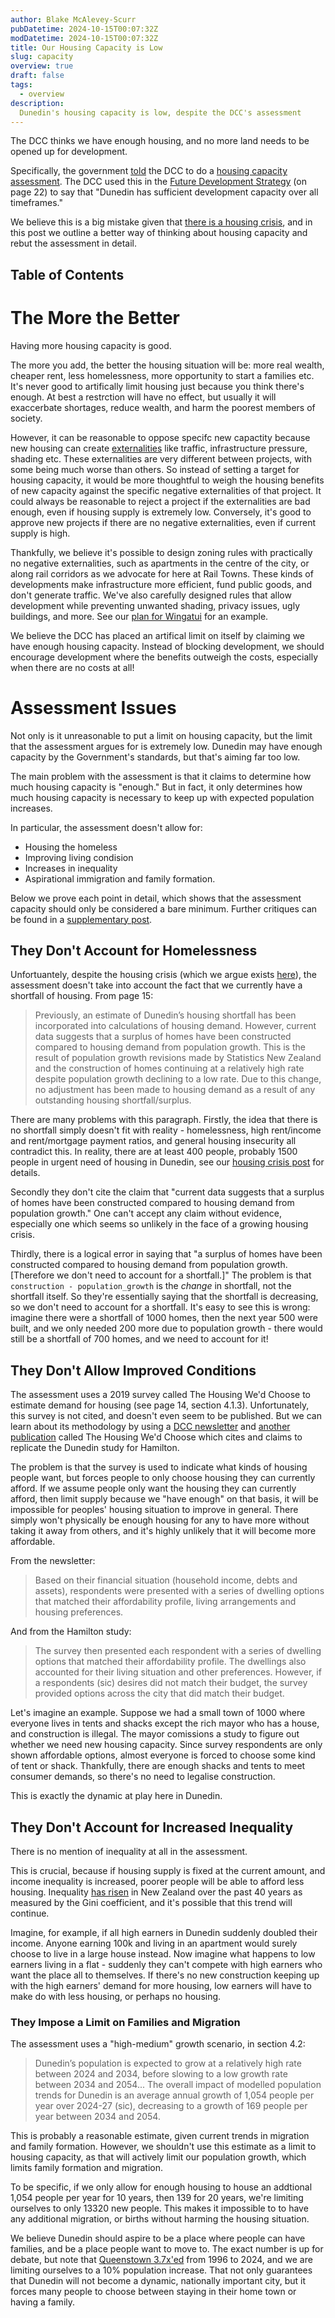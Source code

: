 ```yaml
---
author: Blake McAlevey-Scurr
pubDatetime: 2024-10-15T00:07:32Z
modDatetime: 2024-10-15T00:07:32Z
title: Our Housing Capacity is Low
slug: capacity
overview: true
draft: false
tags:
  - overview
description:
  Dunedin's housing capacity is low, despite the DCC's assessment
---
```


The DCC thinks we have enough housing, and no more land needs to be opened up for development.

Specifically, the government [told](https://environment.govt.nz/publications/national-policy-statement-on-urban-development-2020-updated-may-2022/) the DCC to do a [housing capacity assessment](https://www.dunedin.govt.nz/__data/assets/pdf_file/0017/1020635/Housing-capacity-assessment-for-Dunedin-City-2023.pdf). The DCC used this in the [Future Development Strategy](https://www.dunedin.govt.nz/__data/assets/pdf_file/0007/1049299/Future-Development-Strategy-2024-54.pdf) (on page 22) to say that "Dunedin has sufficient development capacity over all timeframes."

We believe this is a big mistake given that [there is a housing crisis](/posts/housing-crisis), and in this post we outline a better way of thinking about housing capacity and rebut the assessment in detail.

## Table of Contents

# The More the Better

Having more housing capacity is good.

The more you add, the better the housing situation will be: more real wealth, cheaper rent, less homelessness, more opportunity to start a families etc. It's never good to artifically limit housing just because you think there's enough. At best a restrction will have no effect, but usually it will exaccerbate shortages, reduce wealth, and harm the poorest members of society.

However, it can be reasonable to oppose specifc new capactity because new housing can create [externalities](https://en.wikipedia.org/wiki/Externality) like traffic, infrastructure pressure, shading etc. These externalities are very different between projects, with some being much worse than others. So instead of setting a target for housing capacity, it would be more thoughtful to weigh the housing benefits of new capacity against the specific negative externalities of that project. It could always be reasonable to reject a project if the externalities are bad enough, even if housing supply is extremely low. Conversely, it's good to approve new projects if there are no negative externalities, even if current supply is high.

Thankfully, we believe it's possible to design zoning rules with practically no negative externalities, such as apartments in the centre of the city, or along rail corridors as we advocate for here at Rail Towns. These kinds of developments make infrastructure more efficient, fund public goods, and don't generate traffic. We've also carefully designed rules that allow development while preventing unwanted shading, privacy issues, ugly buildings, and more. See our [plan for Wingatui](/posts/wingatui) for an example.

We believe the DCC has placed an artifical limit on itself by claiming we have enough housing capacity. Instead of blocking development, we should encourage development where the benefits outweigh the costs, especially when there are no costs at all!

# Assessment Issues

Not only is it unreasonable to put a limit on housing capacity, but the limit that the assessment argues for is extremely low. Dunedin may have enough capacity by the Government's standards, but that's aiming far too low.

The main problem with the assessment is that it claims to determine how much housing capacity is "enough." But in fact, it only determines how much housing capacity is necessary to keep up with expected population increases.

In particular, the assessment doesn't allow for:
  - Housing the homeless
  - Improving living condision
  - Increases in inequality
  - Aspirational immigration and family formation.

Below we prove each point in detail, which shows that the assessment capacity should only be considered a bare minimum. Further critiques can be found in a [supplementary post](/posts/assessment-errors).

## They Don't Account for Homelessness

Unfortuantely, despite the housing crisis (which we argue exists [here](/posts/housing-crisis)), the assessment doesn't take into account the fact that we currently have a shortfall of housing. From page 15:

> Previously, an estimate of Dunedin’s housing shortfall has been incorporated into calculations of
housing demand. However, current data suggests that a surplus of homes have been constructed
compared to housing demand from population growth. This is the result of population growth
revisions made by Statistics New Zealand and the construction of homes continuing at a relatively
high rate despite population growth declining to a low rate. Due to this change, no adjustment has
been made to housing demand as a result of any outstanding housing shortfall/surplus.

There are many problems with this paragraph. Firstly, the idea that there is no shortfall simply doesn't fit with reality - homelessness, high rent/income and rent/mortgage payment ratios, and general housing insecurity all contradict this. In reality, there are at least 400 people, probably 1500 people in urgent need of housing in Dunedin, see our [housing crisis post](/posts/housing-crisis) for details.

Secondly they don't cite the claim that "current data suggests that a surplus of homes have been constructed compared to housing demand from population growth." One can't accept any claim without evidence, especially one which seems so unlikely in the face of a growing housing crisis.

Thirdly, there is a logical error in saying that "a surplus of homes have been constructed compared to housing demand from population growth. \[Therefore we don't need to account for a shortfall.\]" The problem is that `construction - population_growth` is the *change* in shortfall, not the shortfall itself. So they're essentially saying that the shortfall is decreasing, so we don't need to account for a shortfall. It's easy to see this is wrong: imagine there were a shortfall of 1000 homes, then the next year 500 were built, and we only needed 200 more due to population growth - there would still be a shortfall of 700 homes, and we need to account for it!

## They Don't Allow Improved Conditions

The assessment uses a 2019 survey called The Housing We'd Choose to estimate demand for housing (see page 14, section 4.1.3). Unfortunately, this survey is not cited, and doesn't even seem to be published. But we can learn about its methodology by using a [DCC newsletter](https://archive.is/xyd10) and [another publication](https://archive.is/axNiH) called The Housing We'd Choose which cites and claims to replicate the Dunedin study for Hamilton.

The problem is that the survey is used to indicate what kinds of housing people want, but forces people to only choose housing they can currently afford. If we assume people only want the housing they can currently afford, then limit supply because we "have enough" on that basis, it will be impossible for peoples' housing situation to improve in general. There simply won't physically be enough housing for any to have more without taking it away from others, and it's highly unlikely that it will become more affordable.

From the newsletter:
> Based on their financial situation (household income, debts and assets), respondents were presented with a series of dwelling options that matched their affordability profile, living arrangements and housing preferences.

And from the Hamilton study:
> The survey then presented each respondent with a series of dwelling options that matched their
affordability profile. The dwellings also accounted for their living situation and other preferences.
However, if a respondents (sic) desires did not match their budget, the survey provided options across the city
that did match their budget.

Let's imagine an example. Suppose we had a small town of 1000 where everyone lives in tents and shacks except the rich mayor who has a house, and construction is illegal. The mayor comissions a study to figure out whether we need new housing capacity. Since survey respondents are only shown affordable options, almost everyone is forced to choose some kind of tent or shack. Thankfully, there are enough shacks and tents to meet consumer demands, so there's no need to legalise construction.

This is exactly the dynamic at play here in Dunedin.

## They Don't Account for Increased Inequality

There is no mention of inequality at all in the assessment.

This is crucial, because if housing supply is fixed at the current amount, and income inequality is increased, poorer people will be able to afford less housing. Inequality [has risen](https://www.inequality.org.nz/understand/what-is-the-history-of-inequality-in-new-zealand/#:~:text=As%20the%20graph%20above%20shows,and%20a%20higher%20minimum%20wage.) in New Zealand over the past 40 years as measured by the Gini coefficient, and it's possible that this trend will continue.

Imagine, for example, if all high earners in Dunedin suddenly doubled their income. Anyone earning 100k and living in an apartment would surely choose to live in a large house instead. Now imagine what happens to low earners living in a flat - suddenly they can't compete with high earners who want the place all to themselves. If there's no new construction keeping up with the high earners' demand for more housing, low earners will have to make do with less housing, or perhaps no housing.

### They Impose a Limit on Families and Migration

The assessment uses a "high-medium" growth scenario, in section 4.2:

> Dunedin’s population is expected to grow at a relatively high rate between 2024 and 2034, before
slowing to a low growth rate between 2034 and 2054... The overall impact of modelled population trends for Dunedin is an average annual growth of 1,054 people per year over 2024-27 (sic), decreasing to a growth of 169 people per year between 2034 and 2054.

This is probably a reasonable estimate, given current trends in migration and family formation. However, we shouldn't use this estimate as a limit to housing capacity, as that will actively limit our population growth, which limits family formation and migration.

To be specific, if we only allow for enough housing to house an addtional 1,054 people per year for 10 years, then 139 for 20 years, we're limiting ourselves to only 13320 new people. This makes it impossible to to have any additional migration, or births without harming the housing situation.

We believe Dunedin should aspire to be a place where people can have families, and be a place people want to move to. The exact number is up for debate, but note that [Queenstown 3.7x'ed](https://rep.infometrics.co.nz/queenstown-lakes-district/population/growth) from 1996 to 2024, and we are limiting ourselves to a 10% population increase. That not only guarantees that Dunedin will not become a dynamic, nationally important city, but it forces many people to choose between staying in their home town or having a family.